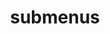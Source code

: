 ---
layout: page
title: submenus
nav: false
nav_order: 6
dropdown: true
children: 
    # - title: publications
    #   permalink: /publications/
    # - title: divider
    # - title: projects
    #   permalink: /projects/
---